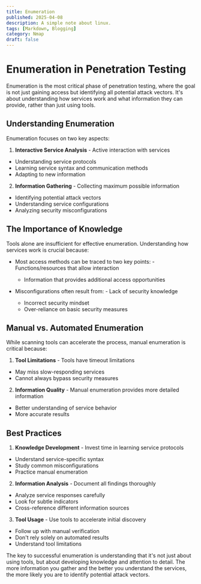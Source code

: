 ```yaml
---
title: Enumeration
published: 2025-04-08
description: A simple note about linux.
tags: [Markdown, Blogging]
category: Nmap
draft: false
---
```

# Enumeration in Penetration Testing

Enumeration is the most critical phase of penetration testing, where the goal is not just gaining access but identifying all potential attack vectors. It's about understanding how services work and what information they can provide, rather than just using tools.

## Understanding Enumeration

Enumeration focuses on two key aspects:

1. **Interactive Service Analysis**  - Active interaction with services
  - Understanding service protocols
  - Learning service syntax and communication methods
  - Adapting to new information


2. **Information Gathering**  - Collecting maximum possible information
  - Identifying potential attack vectors
  - Understanding service configurations
  - Analyzing security misconfigurations



## The Importance of Knowledge

Tools alone are insufficient for effective enumeration. Understanding how services work is crucial because:

- Most access methods can be traced to two key points:
          - Functions/resources that allow interaction
  - Information that provides additional access opportunities


- Misconfigurations often result from:
          - Lack of security knowledge
  - Incorrect security mindset
  - Over-reliance on basic security measures



## Manual vs. Automated Enumeration

While scanning tools can accelerate the process, manual enumeration is critical because:

1. **Tool Limitations**  - Tools have timeout limitations
  - May miss slow-responding services
  - Cannot always bypass security measures


2. **Information Quality**  - Manual enumeration provides more detailed information
  - Better understanding of service behavior
  - More accurate results



## Best Practices

1. **Knowledge Development**  - Invest time in learning service protocols
  - Understand service-specific syntax
  - Study common misconfigurations
  - Practice manual enumeration


2. **Information Analysis**  - Document all findings thoroughly
  - Analyze service responses carefully
  - Look for subtle indicators
  - Cross-reference different information sources


3. **Tool Usage**  - Use tools to accelerate initial discovery
  - Follow up with manual verification
  - Don't rely solely on automated results
  - Understand tool limitations



The key to successful enumeration is understanding that it's not just about using tools, but about developing knowledge and attention to detail. The more information you gather and the better you understand the services, the more likely you are to identify potential attack vectors.